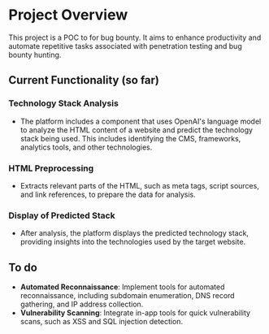  # Project Overview

This project is a POC to for bug bounty. It aims to enhance productivity and automate repetitive tasks associated with penetration testing and bug bounty hunting.

## Current Functionality (so far)

### Technology Stack Analysis
- The platform includes a component that uses OpenAI's language model to analyze the HTML content of a website and predict the technology stack being used. This includes identifying the CMS, frameworks, analytics tools, and other technologies.


### HTML Preprocessing
- Extracts relevant parts of the HTML, such as meta tags, script sources, and link references, to prepare the data for analysis.

### Display of Predicted Stack
- After analysis, the platform displays the predicted technology stack, providing insights into the technologies used by the target website.


## To do
- **Automated Reconnaissance**: Implement tools for automated reconnaissance, including subdomain enumeration, DNS record gathering, and IP address collection.
- **Vulnerability Scanning**: Integrate in-app tools for quick vulnerability scans, such as XSS and SQL injection detection.